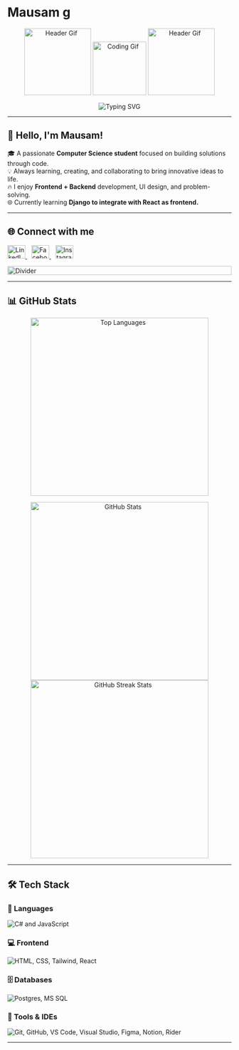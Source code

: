# Mausam g
<!-- HEADER GIFS -->
<p align="center">
  <img src="https://user-images.githubusercontent.com/65187002/144930161-2f783401-8d27-4fdf-a2f7-cc0ba32f1f1f.gif" alt="Header Gif" width="150"/>
  <img src="https://media.giphy.com/media/M9gbBd9nbDrOTu1Mqx/giphy.gif" alt="Coding Gif" width="120"/>
  <img src="https://user-images.githubusercontent.com/65187002/144930161-2f783401-8d27-4fdf-a2f7-cc0ba32f1f1f.gif" alt="Header Gif" width="150"/>
</p>

<!-- TYPING SVG -->
<p align="center">
  <img src="https://readme-typing-svg.herokuapp.com?font=Fira+Code&weight=500&size=24&pause=1000&color=00FFFF&center=true&vCenter=true&width=435&lines=Code+is+Life+❤️;Active+Learner+%2F+Problem+Solver;Love+to+build+cool+stuff!;Let's+connect+and+collaborate!" alt="Typing SVG" />
</p>

---

## 👋 Hello, I'm Mausam!

🎓 A passionate **Computer Science student** focused on building solutions through code.  
💡 Always learning, creating, and collaborating to bring innovative ideas to life.  
🔥 I enjoy **Frontend + Backend** development, UI design, and problem-solving.  
🌐 Currently learning **Django to integrate with React as frontend.**

---

## 🌐 Connect with me

<p align="left">
  <a href="https://www.linkedin.com/in/mausam-shrestha-b62ba32b8/" target="_blank" rel="noopener noreferrer" style="margin-right:10px;">
    <img src="https://raw.githubusercontent.com/rahuldkjain/github-profile-readme-generator/master/src/images/icons/Social/linked-in-alt.svg" alt="LinkedIn" height="30" width="40" />
  </a>
  <a href="https://www.facebook.com/mausam.shrestha.528145" target="_blank" rel="noopener noreferrer" style="margin-right:10px;">
    <img src="https://raw.githubusercontent.com/rahuldkjain/github-profile-readme-generator/master/src/images/icons/Social/facebook.svg" alt="Facebook" height="30" width="40" />
  </a>
  <a href="https://www.instagram.com/mausamshrestha09/" target="_blank" rel="noopener noreferrer">
    <img src="https://raw.githubusercontent.com/rahuldkjain/github-profile-readme-generator/master/src/images/icons/Social/instagram.svg" alt="Instagram" height="30" width="40" />
  </a>
</p>

<img src="https://i.imgur.com/dBaSKWF.gif" alt="Divider" height="20" width="100%">

---

## 📊 GitHub Stats

<p align="center">
  <img src="https://github-readme-stats.vercel.app/api/top-langs/?username=Mausamg&layout=compact&theme=radical&langs_count=10" alt="Top Languages" width="400"/>
</p>

<p align="center">
  <img src="https://github-readme-stats.vercel.app/api?username=mausamg&show_icons=true&theme=radical" alt="GitHub Stats" width="400"/><br/>
  <!-- Streak stats service sometimes down, remove or replace if causing issues -->
  <img src="https://github-readme-streak-stats.herokuapp.com/?user=mausamg&theme=radical" alt="GitHub Streak Stats" width="400"/>
</p>

---

## 🛠️ Tech Stack

### 🚀 Languages
<p>
  <img src="https://skillicons.dev/icons?i=cs,js" alt="C# and JavaScript" />
</p>

### 💻 Frontend
<p>
  <img src="https://skillicons.dev/icons?i=html,css,tailwind,react" alt="HTML, CSS, Tailwind, React" />
</p>

### 🗄️ Databases
<p>
  <img src="https://skillicons.dev/icons?i=postgres,mssql" alt="Postgres, MS SQL" />
</p>

### 🧰 Tools & IDEs
<p>
  <img src="https://skillicons.dev/icons?i=git,github,vscode,visualstudio,figma,notion,rider" alt="Git, GitHub, VS Code, Visual Studio, Figma, Notion, Rider" />
</p>

---

